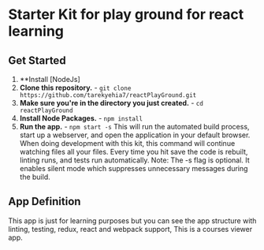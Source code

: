 # Starter Kit for play ground for react learning

## Get Started
1. **Install [NodeJs]
2. **Clone this repository.** - `git clone https://github.com/tarekyehia7/reactPlayGround.git`
3. **Make sure you're in the directory you just created.** - `cd reactPlayGround`
4. **Install Node Packages.** - `npm install`
5. **Run the app.** - `npm start -s`
This will run the automated build process, start up a webserver, and open the application in your default browser. When doing development with this kit, this command will continue watching files all your files. Every time you hit save the code is rebuilt, linting runs, and tests run automatically. Note: The -s flag is optional. It enables silent mode which suppresses unnecessary messages during the build.


## App Definition

This app is just for learning purposes but you can see the app structure with linting, testing, redux, react and webpack support, This is a courses viewer app. 